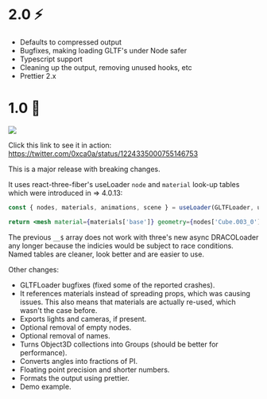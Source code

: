 # 2.0 ⚡️

- Defaults to compressed output
- Bugfixes, making loading GLTF's under Node safer
- Typescript support
- Cleaning up the output, removing unused hooks, etc
- Prettier 2.x

# 1.0 🎉

![](https://i.imgur.com/ZB4uUaz.png)

Click this link to see it in action: https://twitter.com/0xca0a/status/1224335000755146753

This is a major release with breaking changes.

It uses react-three-fiber's useLoader `node` and `material` look-up tables which were introduced in => 4.0.13:

```jsx
const { nodes, materials, animations, scene } = useLoader(GLTFLoader, url)

return <mesh material={materials['base']} geometry={nodes['Cube.003_0'].geometry} />
```

The previous `__$` array does not work with three's new async DRACOLoader any longer because the indicies would be subject to race conditions. Named tables are cleaner, look better and are easier to use.

Other changes:

- GLTFLoader bugfixes (fixed some of the reported crashes).
- It references materials instead of spreading props, which was causing issues. This also means that materials are actually re-used, which wasn't the case before.
- Exports lights and cameras, if present.
- Optional removal of empty nodes.
- Optional removal of names.
- Turns Object3D collections into Groups (should be better for performance).
- Converts angles into fractions of PI.
- Floating point precision and shorter numbers.
- Formats the output using prettier.
- Demo example.
